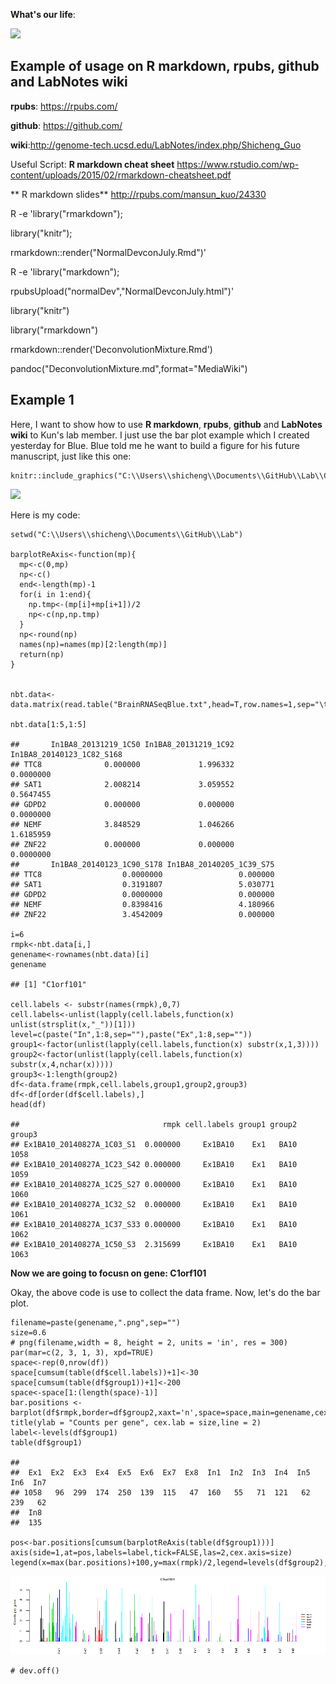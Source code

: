 **What's our life**:

![](https://lh3.googleusercontent.com/-EinFwWjANx0/V7S-jdr6TcI/AAAAAAAADrE/2rUG4IK8hCE_K8mW3x38xKb8szleSD3cQCJoC/w563-h325-p-rw/this.is.our.life.png)

Example of usage on R markdown, rpubs, github and LabNotes wiki
---------------------------------------------------------------

**rpubs**: <https://rpubs.com/>

**github**: <https://github.com/>

**wiki**:<http://genome-tech.ucsd.edu/LabNotes/index.php/Shicheng_Guo>

Useful Script: **R markdown cheat sheet**
<https://www.rstudio.com/wp-content/uploads/2015/02/rmarkdown-cheatsheet.pdf>

\*\* R markdown slides\*\* <http://rpubs.com/mansun_kuo/24330>

R -e 'library("rmarkdown");

library("knitr");

rmarkdown::render("NormalDevconJuly.Rmd")'

R -e 'library("markdown");

rpubsUpload("normalDev","NormalDevconJuly.html")'

library("knitr")

library("rmarkdown")

rmarkdown::render('DeconvolutionMixture.Rmd')

pandoc("DeconvolutionMixture.md",format="MediaWiki")

Example 1
---------

Here, I want to show how to use **R markdown**, **rpubs**, **github**
and **LabNotes wiki** to Kun's lab member. I just use the bar plot
example which I created yesterday for Blue. Blue told me he want to
build a figure for his future manuscript, just like this one:

    knitr::include_graphics("C:\\Users\\shicheng\\Documents\\GitHub\\Lab\\Cn39rtdUIAAi8n7.png")

<img src="C:\Users\shicheng\Documents\GitHub\Lab\Cn39rtdUIAAi8n7.png" width="800" />

Here is my code:

    setwd("C:\\Users\\shicheng\\Documents\\GitHub\\Lab")

    barplotReAxis<-function(mp){
      mp<-c(0,mp)
      np<-c()
      end<-length(mp)-1
      for(i in 1:end){
        np.tmp<-(mp[i]+mp[i+1])/2
        np<-c(np,np.tmp)
      }
      np<-round(np)
      names(np)=names(mp)[2:length(mp)]
      return(np)
    }


    nbt.data<-data.matrix(read.table("BrainRNASeqBlue.txt",head=T,row.names=1,sep="\t",as.is=T))

    nbt.data[1:5,1:5]

    ##       In1BA8_20131219_1C50 In1BA8_20131219_1C92 In1BA8_20140123_1C82_S168
    ## TTC8              0.000000             1.996332                 0.0000000
    ## SAT1              2.008214             3.059552                 0.5647455
    ## GDPD2             0.000000             0.000000                 0.0000000
    ## NEMF              3.848529             1.046266                 1.6185959
    ## ZNF22             0.000000             0.000000                 0.0000000
    ##       In1BA8_20140123_1C90_S178 In1BA8_20140205_1C39_S75
    ## TTC8                  0.0000000                 0.000000
    ## SAT1                  0.3191807                 5.030771
    ## GDPD2                 0.0000000                 0.000000
    ## NEMF                  0.8398416                 4.180966
    ## ZNF22                 3.4542009                 0.000000

    i=6
    rmpk<-nbt.data[i,]
    genename<-rownames(nbt.data)[i]
    genename

    ## [1] "C1orf101"

    cell.labels <- substr(names(rmpk),0,7)
    cell.labels<-unlist(lapply(cell.labels,function(x) unlist(strsplit(x,"_"))[1]))
    level=c(paste("In",1:8,sep=""),paste("Ex",1:8,sep=""))
    group1<-factor(unlist(lapply(cell.labels,function(x) substr(x,1,3))))
    group2<-factor(unlist(lapply(cell.labels,function(x) substr(x,4,nchar(x)))))
    group3<-1:length(group2)
    df<-data.frame(rmpk,cell.labels,group1,group2,group3)
    df<-df[order(df$cell.labels),]
    head(df)

    ##                                rmpk cell.labels group1 group2 group3
    ## Ex1BA10_20140827A_1C03_S1  0.000000     Ex1BA10    Ex1   BA10   1058
    ## Ex1BA10_20140827A_1C23_S42 0.000000     Ex1BA10    Ex1   BA10   1059
    ## Ex1BA10_20140827A_1C25_S27 0.000000     Ex1BA10    Ex1   BA10   1060
    ## Ex1BA10_20140827A_1C32_S2  0.000000     Ex1BA10    Ex1   BA10   1061
    ## Ex1BA10_20140827A_1C37_S33 0.000000     Ex1BA10    Ex1   BA10   1062
    ## Ex1BA10_20140827A_1C50_S3  2.315699     Ex1BA10    Ex1   BA10   1063

**Now we are going to focusn on gene: C1orf101**

Okay, the above code is use to collect the data frame. Now, let's do the
bar plot.

    filename=paste(genename,".png",sep="")
    size=0.6
    # png(filename,width = 8, height = 2, units = 'in', res = 300)
    par(mar=c(2, 3, 1, 3), xpd=TRUE)
    space<-rep(0,nrow(df))
    space[cumsum(table(df$cell.labels))+1]<-30
    space[cumsum(table(df$group1))+1]<-200
    space<-space[1:(length(space)-1)]
    bar.positions <- barplot(df$rmpk,border=df$group2,xaxt='n',space=space,main=genename,cex.main=0.6,cex.lab=size,cex.axis=size)
    title(ylab = "Counts per gene", cex.lab = size,line = 2)
    label<-levels(df$group1)
    table(df$group1)

    ## 
    ##  Ex1  Ex2  Ex3  Ex4  Ex5  Ex6  Ex7  Ex8  In1  In2  In3  In4  In5  In6  In7 
    ## 1058   96  299  174  250  139  115   47  160   55   71  121   62  239   62 
    ##  In8 
    ##  135

    pos<-bar.positions[cumsum(barplotReAxis(table(df$group1)))]
    axis(side=1,at=pos,labels=label,tick=FALSE,las=2,cex.axis=size)
    legend(x=max(bar.positions)+100,y=max(rmpk)/2,legend=levels(df$group2),bty="n",lty=1,bg="transparent",col=c(as.numeric(unique(df$group2))),cex=0.4,inset=c(-0.2,0))

![](tutorial_files/figure-markdown_strict/unnamed-chunk-2-1.png)

    # dev.off()
